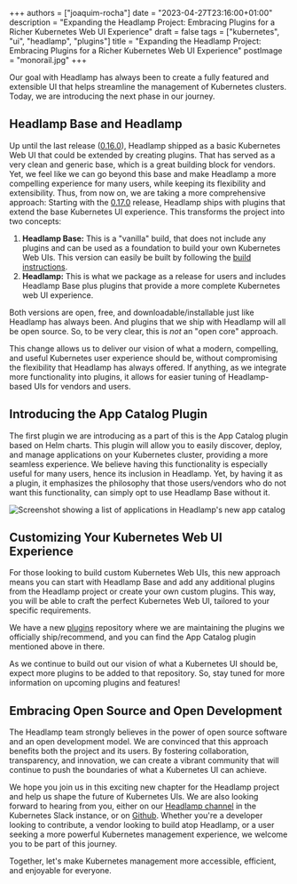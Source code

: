 +++
authors = ["joaquim-rocha"]
date = "2023-04-27T23:16:00+01:00"
description = "Expanding the Headlamp Project: Embracing Plugins for a Richer Kubernetes Web UI Experience"
draft = false
tags = ["kubernetes", "ui", "headlamp", "plugins"]
title = "Expanding the Headlamp Project: Embracing Plugins for a Richer Kubernetes Web UI Experience"
postImage = "monorail.jpg"
+++

Our goal with Headlamp has always been to create a fully featured and extensible UI that helps streamline the management of Kubernetes clusters. Today, we are introducing the next phase in our journey. 

## Headlamp Base and Headlamp 

Up until the last release ([0.16.0](https://github.com/headlamp-k8s/headlamp/releases/tag/v0.16.0)), Headlamp shipped as a basic Kubernetes Web UI that could be extended by creating plugins. That has served as a very clean and generic base, which is a great building block for vendors. Yet, we feel like we can go beyond this base and make Headlamp a more compelling experience  for many users, while keeping its flexibility and extensibility. Thus, from now on, we are taking a more comprehensive approach:  Starting with the [0.17.0](https://github.com/headlamp-k8s/headlamp/releases/tag/v0.17.0) release, Headlamp ships with plugins that extend the base Kubernetes UI experience.  This transforms the project into two concepts: 

1. **Headlamp Base:** This is a "vanilla"  build, that does not include any plugins and can be used as a foundation to build your own Kubernetes Web UIs. This version can easily be built by following the [build instructions](https://headlamp.dev/docs/latest/development/#build-headlamp-base-headlamp-without-any-plugins). 
2. **Headlamp:** This is what we package as a release for users and includes Headlamp Base plus plugins that provide a more complete Kubernetes web UI experience.

Both versions are open, free, and downloadable/installable just like Headlamp has always been. And plugins that we ship with Headlamp will all be open source. So, to be very clear, this is *not* an "open core" approach.

This change allows us to deliver our vision of what a modern, compelling, and useful Kubernetes user experience should be, without compromising the flexibility that Headlamp has always offered. If anything, as we integrate more functionality into plugins, it allows for easier tuning of Headlamp-based UIs for vendors and users.

## Introducing the App Catalog Plugin 

The first plugin we are introducing as a part of this is the App Catalog plugin based on Helm charts. This plugin will allow you to easily discover, deploy, and manage applications on your Kubernetes cluster, providing a more seamless experience. We believe having this functionality is especially useful for many users, hence its inclusion in Headlamp.  Yet, by having it as a plugin, it emphasizes the philosophy that those users/vendors who do not want this functionality, can simply opt to use Headlamp Base without it. 

![Screenshot showing a list of applications in Headlamp's new app catalog](./app-list.png)

## Customizing Your Kubernetes Web UI Experience 

For those looking to build custom Kubernetes Web UIs, this new approach means you can start with Headlamp Base and add any additional plugins from the Headlamp project or create your own custom plugins. This way, you will be able to craft the perfect Kubernetes Web UI, tailored to your specific requirements. 

We have a new [plugins](https://github.com/headlamp-k8s/plugins) repository where we are maintaining the plugins we officially ship/recommend, and you can find the App Catalog plugin mentioned above in there. 

As we continue to build out our vision of what a Kubernetes UI should be, expect more plugins to be added to that repository. So, stay tuned for more information on upcoming plugins and features! 

## Embracing Open Source and Open Development 

The Headlamp team strongly believes in the power of open source software and an open development model. We are convinced that this approach benefits both the project and its users. By fostering collaboration, transparency, and innovation, we can create a vibrant community that will continue to push the boundaries of what a Kubernetes UI can achieve. 

We hope you join us in this exciting new chapter for the Headlamp project and help us shape the future of Kubernetes UIs. We are also looking forward to hearing from you, either on our [Headlamp  channel](https://kubernetes.slack.com/messages/headlamp) in the Kubernetes Slack instance, or on [Github](https://github.com/headlamp-k8s/headlamp). Whether you're a developer looking to contribute, a vendor looking to build atop Headlamp, or a user seeking a more powerful Kubernetes management experience, we welcome you to be part of this journey. 

Together, let's make Kubernetes management more accessible, efficient, and enjoyable for everyone.